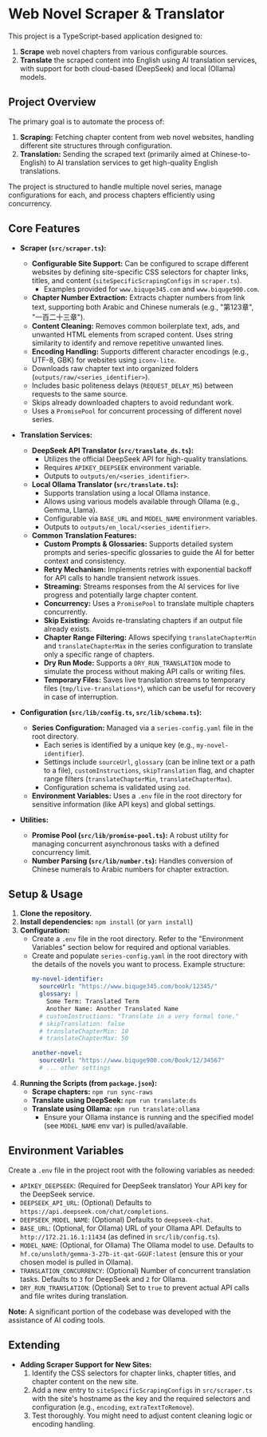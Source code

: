 # Web Novel Scraper & Translator

This project is a TypeScript-based application designed to:
1.  **Scrape** web novel chapters from various configurable sources.
2.  **Translate** the scraped content into English using AI translation services, with support for both cloud-based (DeepSeek) and local (Ollama) models.

## Project Overview

The primary goal is to automate the process of:
1.  **Scraping:** Fetching chapter content from web novel websites, handling different site structures through configuration.
2.  **Translation:** Sending the scraped text (primarily aimed at Chinese-to-English) to AI translation services to get high-quality English translations.

The project is structured to handle multiple novel series, manage configurations for each, and process chapters efficiently using concurrency.

## Core Features

*   **Scraper (`src/scraper.ts`):**
    *   **Configurable Site Support:** Can be configured to scrape different websites by defining site-specific CSS selectors for chapter links, titles, and content (`siteSpecificScrapingConfigs` in `scraper.ts`).
        *   Examples provided for `www.biquge345.com` and `www.biquge900.com`.
    *   **Chapter Number Extraction:** Extracts chapter numbers from link text, supporting both Arabic and Chinese numerals (e.g., "第123章", "一百二十三章").
    *   **Content Cleaning:** Removes common boilerplate text, ads, and unwanted HTML elements from scraped content. Uses string similarity to identify and remove repetitive unwanted lines.
    *   **Encoding Handling:** Supports different character encodings (e.g., UTF-8, GBK) for websites using `iconv-lite`.
    *   Downloads raw chapter text into organized folders (`outputs/raw/<series_identifier>`).
    *   Includes basic politeness delays (`REQUEST_DELAY_MS`) between requests to the same source.
    *   Skips already downloaded chapters to avoid redundant work.
    *   Uses a `PromisePool` for concurrent processing of different novel series.

*   **Translation Services:**
    *   **DeepSeek API Translator (`src/translate_ds.ts`):**
        *   Utilizes the official DeepSeek API for high-quality translations.
        *   Requires `APIKEY_DEEPSEEK` environment variable.
        *   Outputs to `outputs/en/<series_identifier>`.
    *   **Local Ollama Translator (`src/translate.ts`):**
        *   Supports translation using a local Ollama instance.
        *   Allows using various models available through Ollama (e.g., Gemma, Llama).
        *   Configurable via `BASE_URL` and `MODEL_NAME` environment variables.
        *   Outputs to `outputs/en_local/<series_identifier>`.
    *   **Common Translation Features:**
        *   **Custom Prompts & Glossaries:** Supports detailed system prompts and series-specific glossaries to guide the AI for better context and consistency.
        *   **Retry Mechanism:** Implements retries with exponential backoff for API calls to handle transient network issues.
        *   **Streaming:** Streams responses from the AI services for live progress and potentially large chapter content.
        *   **Concurrency:** Uses a `PromisePool` to translate multiple chapters concurrently.
        *   **Skip Existing:** Avoids re-translating chapters if an output file already exists.
        *   **Chapter Range Filtering:** Allows specifying `translateChapterMin` and `translateChapterMax` in the series configuration to translate only a specific range of chapters.
        *   **Dry Run Mode:** Supports a `DRY_RUN_TRANSLATION` mode to simulate the process without making API calls or writing files.
        *   **Temporary Files:** Saves live translation streams to temporary files (`tmp/live-translations*`), which can be useful for recovery in case of interruption.

*   **Configuration (`src/lib/config.ts`, `src/lib/schema.ts`):**
    *   **Series Configuration:** Managed via a `series-config.yaml` file in the root directory.
        *   Each series is identified by a unique key (e.g., `my-novel-identifier`).
        *   Settings include `sourceUrl`, `glossary` (can be inline text or a path to a file), `customInstructions`, `skipTranslation` flag, and chapter range filters (`translateChapterMin`, `translateChapterMax`).
        *   Configuration schema is validated using `zod`.
    *   **Environment Variables:** Uses a `.env` file in the root directory for sensitive information (like API keys) and global settings.

*   **Utilities:**
    *   **Promise Pool (`src/lib/promise-pool.ts`):** A robust utility for managing concurrent asynchronous tasks with a defined concurrency limit.
    *   **Number Parsing (`src/lib/number.ts`):** Handles conversion of Chinese numerals to Arabic numbers for chapter extraction.

## Setup & Usage

1.  **Clone the repository.**
2.  **Install dependencies:** `npm install` (or `yarn install`)
3.  **Configuration:**
    *   Create a `.env` file in the root directory. Refer to the "Environment Variables" section below for required and optional variables.
    *   Create and populate `series-config.yaml` in the root directory with the details of the novels you want to process. Example structure:
        ```yaml
        my-novel-identifier:
          sourceUrl: "https://www.biquge345.com/book/12345/"
          glossary: |
            Some Term: Translated Term
            Another Name: Another Translated Name
          # customInstructions: "Translate in a very formal tone."
          # skipTranslation: false
          # translateChapterMin: 10
          # translateChapterMax: 50
        
        another-novel:
          sourceUrl: "https://www.biquge900.com/Book/12/34567"
          # ... other settings
        ```
4.  **Running the Scripts (from `package.json`):**
    *   **Scrape chapters:** `npm run sync-raws`
    *   **Translate using DeepSeek:** `npm run translate:ds`
    *   **Translate using Ollama:** `npm run translate:ollama`
        *   Ensure your Ollama instance is running and the specified model (see `MODEL_NAME` env var) is pulled/available.

## Environment Variables

Create a `.env` file in the project root with the following variables as needed:

*   `APIKEY_DEEPSEEK`: (Required for DeepSeek translator) Your API key for the DeepSeek service.
*   `DEEPSEEK_API_URL`: (Optional) Defaults to `https://api.deepseek.com/chat/completions`.
*   `DEEPSEEK_MODEL_NAME`: (Optional) Defaults to `deepseek-chat`.
*   `BASE_URL`: (Optional, for Ollama) URL of your Ollama API. Defaults to `http://172.21.16.1:11434` (as defined in `src/lib/config.ts`).
*   `MODEL_NAME`: (Optional, for Ollama) The Ollama model to use. Defaults to `hf.co/unsloth/gemma-3-27b-it-qat-GGUF:latest` (ensure this or your chosen model is pulled in Ollama).
*   `TRANSLATION_CONCURRENCY`: (Optional) Number of concurrent translation tasks. Defaults to `3` for DeepSeek and `2` for Ollama.
*   `DRY_RUN_TRANSLATION`: (Optional) Set to `true` to prevent actual API calls and file writes during translation.

**Note:** A significant portion of the codebase was developed with the assistance of AI coding tools.

## Extending

*   **Adding Scraper Support for New Sites:**
    1.  Identify the CSS selectors for chapter links, chapter titles, and chapter content on the new site.
    2.  Add a new entry to `siteSpecificScrapingConfigs` in `src/scraper.ts` with the site's hostname as the key and the required selectors and configuration (e.g., `encoding`, `extraTextToRemove`).
    3.  Test thoroughly. You might need to adjust content cleaning logic or encoding handling.